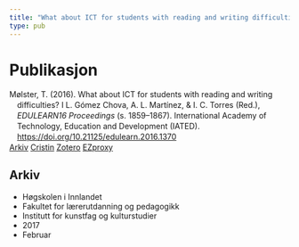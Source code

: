 ```yaml
---
title: "What about ICT for students with reading and writing difficulties?"
type: pub
---
```

<h1>Publikasjon</h1>
<article id="csl-bib-container-HNSAAXMV" class="csl-bib-container">
  <div class="csl-bib-body" style="line-height: 1.35; padding-left: 1em; text-indent:-1em;">
  <div class="csl-entry">M&#xF8;lster, T. (2016). What about ICT for students with reading and writing difficulties? I L. G&#xF3;mez Chova, A. L. Mart&#xED;nez, &amp; I. C. Torres (Red.), <i>EDULEARN16 Proceedings</i> (s. 1859&#x2013;1867). International Academy of Technology, Education and Development (IATED). <a href="https://doi.org/10.21125/edulearn.2016.1370">https://doi.org/10.21125/edulearn.2016.1370</a></div>
</div>
  <div class="csl-bib-buttons">
    <a href="#taxonomy-article-HNSAAXMV" class="csl-bib-button">Arkiv</a>
    <a href="https://app.cristin.no/results/show.jsf?id=1447387" alt="Cristin URL" class="csl-bib-button">Cristin</a>
    <a href="http://zotero.org/groups/5022929/items/HNSAAXMV" alt="Zotero URL" class="csl-bib-button">Zotero</a>
    <a href="http://ezproxy.inn.no/login?url=https://doi.org/10.21125/edulearn.2016.1370" class="csl-bib-button">EZproxy</a>
  </div>
  <div id="csl-bib-meta-container-HNSAAXMV"></div>
</article>
<div id="csl-bib-meta-HNSAAXMV" class="csl-bib-meta">
  <article id="taxonomy-article-HNSAAXMV" class="taxonomy-article">
    <h1>Arkiv</h1>
    <ul>
      <li>Høgskolen i Innlandet</li>
      <li>Fakultet for lærerutdanning og pedagogikk</li>
      <li>Institutt for kunstfag og kulturstudier</li>
      <li>2017</li>
      <li>Februar</li>
    </ul>
  </article>
</div>
